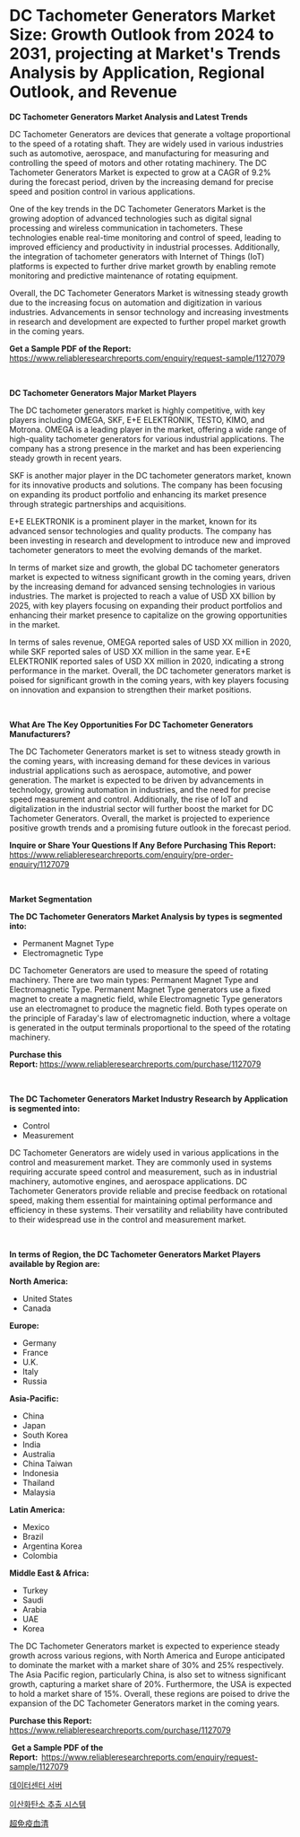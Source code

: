 <p><h1>DC Tachometer Generators Market Size: Growth Outlook from 2024 to 2031, projecting at Market's Trends Analysis by Application, Regional Outlook, and Revenue</h1></p><p><strong>DC Tachometer Generators Market Analysis and Latest Trends</strong></p>
<p><p>DC Tachometer Generators are devices that generate a voltage proportional to the speed of a rotating shaft. They are widely used in various industries such as automotive, aerospace, and manufacturing for measuring and controlling the speed of motors and other rotating machinery. The DC Tachometer Generators Market is expected to grow at a CAGR of 9.2% during the forecast period, driven by the increasing demand for precise speed and position control in various applications.</p><p>One of the key trends in the DC Tachometer Generators Market is the growing adoption of advanced technologies such as digital signal processing and wireless communication in tachometers. These technologies enable real-time monitoring and control of speed, leading to improved efficiency and productivity in industrial processes. Additionally, the integration of tachometer generators with Internet of Things (IoT) platforms is expected to further drive market growth by enabling remote monitoring and predictive maintenance of rotating equipment.</p><p>Overall, the DC Tachometer Generators Market is witnessing steady growth due to the increasing focus on automation and digitization in various industries. Advancements in sensor technology and increasing investments in research and development are expected to further propel market growth in the coming years.</p></p>
<p><strong>Get a Sample PDF of the Report:&nbsp;</strong> <a href="https://www.reliableresearchreports.com/enquiry/request-sample/1127079">https://www.reliableresearchreports.com/enquiry/request-sample/1127079</a></p>
<p>&nbsp;</p>
<p><strong>DC Tachometer Generators Major Market Players</strong></p>
<p><p>The DC tachometer generators market is highly competitive, with key players including OMEGA, SKF, E+E ELEKTRONIK, TESTO, KIMO, and Motrona. OMEGA is a leading player in the market, offering a wide range of high-quality tachometer generators for various industrial applications. The company has a strong presence in the market and has been experiencing steady growth in recent years.</p><p>SKF is another major player in the DC tachometer generators market, known for its innovative products and solutions. The company has been focusing on expanding its product portfolio and enhancing its market presence through strategic partnerships and acquisitions.</p><p>E+E ELEKTRONIK is a prominent player in the market, known for its advanced sensor technologies and quality products. The company has been investing in research and development to introduce new and improved tachometer generators to meet the evolving demands of the market.</p><p>In terms of market size and growth, the global DC tachometer generators market is expected to witness significant growth in the coming years, driven by the increasing demand for advanced sensing technologies in various industries. The market is projected to reach a value of USD XX billion by 2025, with key players focusing on expanding their product portfolios and enhancing their market presence to capitalize on the growing opportunities in the market.</p><p>In terms of sales revenue, OMEGA reported sales of USD XX million in 2020, while SKF reported sales of USD XX million in the same year. E+E ELEKTRONIK reported sales of USD XX million in 2020, indicating a strong performance in the market. Overall, the DC tachometer generators market is poised for significant growth in the coming years, with key players focusing on innovation and expansion to strengthen their market positions.</p></p>
<p>&nbsp;</p>
<p><strong>What Are The Key Opportunities For DC Tachometer Generators Manufacturers?</strong></p>
<p><p>The DC Tachometer Generators market is set to witness steady growth in the coming years, with increasing demand for these devices in various industrial applications such as aerospace, automotive, and power generation. The market is expected to be driven by advancements in technology, growing automation in industries, and the need for precise speed measurement and control. Additionally, the rise of IoT and digitalization in the industrial sector will further boost the market for DC Tachometer Generators. Overall, the market is projected to experience positive growth trends and a promising future outlook in the forecast period.</p></p>
<p><strong>Inquire or Share Your Questions If Any Before Purchasing This Report:</strong> <a href="https://www.reliableresearchreports.com/enquiry/pre-order-enquiry/1127079">https://www.reliableresearchreports.com/enquiry/pre-order-enquiry/1127079</a></p>
<p>&nbsp;</p>
<p><strong>Market Segmentation</strong></p>
<p><strong>The DC Tachometer Generators Market Analysis by types is segmented into:</strong></p>
<p><ul><li>Permanent Magnet Type</li><li>Electromagnetic Type</li></ul></p>
<p><p>DC Tachometer Generators are used to measure the speed of rotating machinery. There are two main types: Permanent Magnet Type and Electromagnetic Type. Permanent Magnet Type generators use a fixed magnet to create a magnetic field, while Electromagnetic Type generators use an electromagnet to produce the magnetic field. Both types operate on the principle of Faraday's law of electromagnetic induction, where a voltage is generated in the output terminals proportional to the speed of the rotating machinery.</p></p>
<p><strong>Purchase this Report:&nbsp;</strong><a href="https://www.reliableresearchreports.com/purchase/1127079">https://www.reliableresearchreports.com/purchase/1127079</a></p>
<p>&nbsp;</p>
<p><strong>The DC Tachometer Generators Market Industry Research by Application is segmented into:</strong></p>
<p><ul><li>Control</li><li>Measurement</li></ul></p>
<p><p>DC Tachometer Generators are widely used in various applications in the control and measurement market. They are commonly used in systems requiring accurate speed control and measurement, such as in industrial machinery, automotive engines, and aerospace applications. DC Tachometer Generators provide reliable and precise feedback on rotational speed, making them essential for maintaining optimal performance and efficiency in these systems. Their versatility and reliability have contributed to their widespread use in the control and measurement market.</p></p>
<p>&nbsp;</p>
<p><strong>In terms of Region, the DC Tachometer Generators Market Players available by Region are:</strong></p>
<p>
    <p> <strong> North America: </strong>
        <ul>
            <li>United States</li>
            <li>Canada</li>
        </ul>
        </p> 
    <p> <strong> Europe: </strong>
        <ul>
            <li>Germany</li>
            <li>France</li>
            <li>U.K.</li>
            <li>Italy</li>
            <li>Russia</li>
        </ul>
        </p> 
    <p> <strong> Asia-Pacific: </strong>
        <ul>
            <li>China</li>
            <li>Japan</li>
            <li>South Korea</li>
            <li>India</li>
            <li>Australia</li>
            <li>China Taiwan</li>
            <li>Indonesia</li>
            <li>Thailand</li>
            <li>Malaysia</li>
        </ul>
        </p> 
    <p> <strong> Latin America: </strong>
        <ul>
            <li>Mexico</li>
            <li>Brazil</li>
            <li>Argentina Korea</li>
            <li>Colombia</li>
        </ul>
        </p> 
    <p> <strong> Middle East & Africa: </strong>
        <ul>
            <li>Turkey</li>
            <li>Saudi</li>
            <li>Arabia</li>
            <li>UAE</li>
            <li>Korea</li>
        </ul>
    </p>
    </p>
<p><p>The DC Tachometer Generators market is expected to experience steady growth across various regions, with North America and Europe anticipated to dominate the market with a market share of 30% and 25% respectively. The Asia Pacific region, particularly China, is also set to witness significant growth, capturing a market share of 20%. Furthermore, the USA is expected to hold a market share of 15%. Overall, these regions are poised to drive the expansion of the DC Tachometer Generators market in the coming years.</p></p>
<p><strong>Purchase this Report: </strong><a href="https://www.reliableresearchreports.com/purchase/1127079">https://www.reliableresearchreports.com/purchase/1127079</a></p>
<p>&nbsp;<strong>Get a Sample PDF of the Report:&nbsp;&nbsp;</strong><a href="https://www.reliableresearchreports.com/enquiry/request-sample/1127079">https://www.reliableresearchreports.com/enquiry/request-sample/1127079</a></p>
<p><strong></strong></p>
<p><p><a href="https://github.com/xvz497517413/Market-Research-Report-List-1/blob/main/327819515325.md">데이터센터 서버</a></p><p><a href="https://medium.com/@jomosley1999/%EC%9D%B4%EC%82%B0%ED%99%94%ED%83%84%EC%86%8C-%EC%B6%94%EC%B6%9C-%EC%8B%9C%EC%8A%A4%ED%85%9C-%EC%8B%9C%EC%9E%A5-%EC%97%B0%EA%B5%AC-%EB%B3%B4%EA%B3%A0%EC%84%9C-2024%EB%85%84%EB%B6%80%ED%84%B0-2031%EB%85%84%EA%B9%8C%EC%A7%80%EC%9D%98-%EC%97%AD%EC%82%AC-%EB%B0%8F-%EC%98%88%EC%B8%A1-7d41d1972141">이산화탄소 추출 시스템</a></p><p><a href="https://github.com/ksxzwxabcuynh011/Market-Research-Report-List-1/blob/main/584139316415.md">超免疫血清</a></p></p>